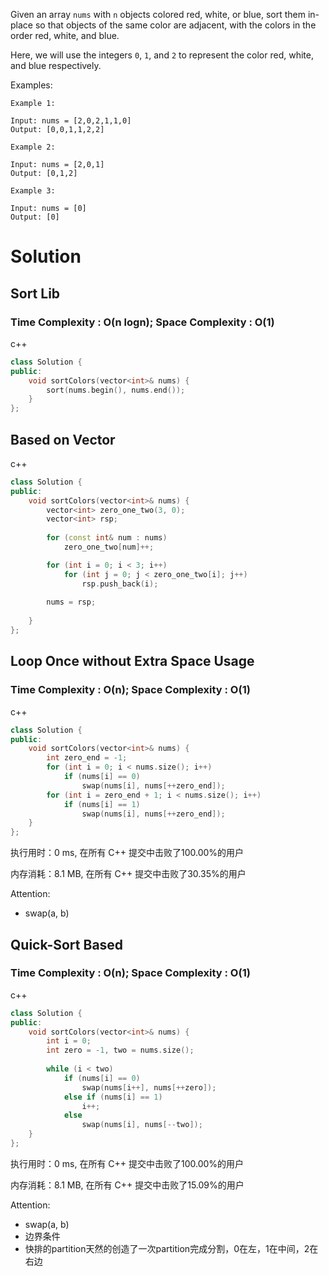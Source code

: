 Given an array `nums` with `n` objects colored red, white, or blue, sort them in-place so that objects of the same color are adjacent, with the colors in the order red, white, and blue.

Here, we will use the integers `0`, `1`, and `2` to represent the color red, white, and blue respectively.



Examples:

```
Example 1:

Input: nums = [2,0,2,1,1,0]
Output: [0,0,1,1,2,2]

Example 2:

Input: nums = [2,0,1]
Output: [0,1,2]

Example 3:

Input: nums = [0]
Output: [0]
```

# Solution

## Sort Lib

### Time Complexity : O(n logn); Space Complexity : O(1)

c++

```c++
class Solution {
public:
    void sortColors(vector<int>& nums) {
        sort(nums.begin(), nums.end());
    }
};
```

## Based on Vector

c++

```c++
class Solution {
public:
    void sortColors(vector<int>& nums) {
        vector<int> zero_one_two(3, 0);
        vector<int> rsp;
        
        for (const int& num : nums)
            zero_one_two[num]++;

        for (int i = 0; i < 3; i++)
            for (int j = 0; j < zero_one_two[i]; j++)
                rsp.push_back(i);
        
        nums = rsp;
        
    }
};
```

## Loop Once without Extra Space Usage

### Time Complexity : O(n); Space Complexity : O(1)

c++

```c++
class Solution {
public:
    void sortColors(vector<int>& nums) {
        int zero_end = -1;
        for (int i = 0; i < nums.size(); i++)
            if (nums[i] == 0)
                swap(nums[i], nums[++zero_end]);
        for (int i = zero_end + 1; i < nums.size(); i++)
            if (nums[i] == 1)
                swap(nums[i], nums[++zero_end]);
    }
};
```

执行用时：0 ms, 在所有 C++ 提交中击败了100.00%的用户  

内存消耗：8.1 MB, 在所有 C++ 提交中击败了30.35%的用户

Attention:
- swap(a, b)

## Quick-Sort Based

### Time Complexity : O(n); Space Complexity : O(1)

c++

```c++
class Solution {
public:
    void sortColors(vector<int>& nums) {
        int i = 0;
        int zero = -1, two = nums.size();
        
        while (i < two)
            if (nums[i] == 0)
                swap(nums[i++], nums[++zero]);
            else if (nums[i] == 1)
                i++;
            else
                swap(nums[i], nums[--two]);
    }
};
```

执行用时：0 ms, 在所有 C++ 提交中击败了100.00%的用户  

内存消耗：8.1 MB, 在所有 C++ 提交中击败了15.09%的用户

Attention:
- swap(a, b)
- 边界条件
- 快排的partition天然的创造了一次partition完成分割，0在左，1在中间，2在右边


